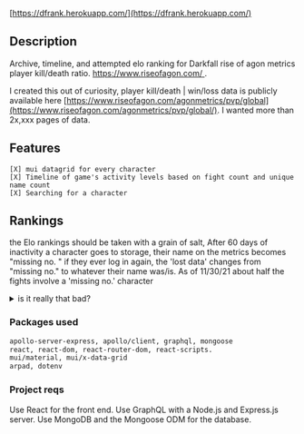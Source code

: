 
[https://dfrank.herokuapp.com/](https://dfrank.herokuapp.com/)

## Description

Archive, timeline, and attempted elo ranking for Darkfall rise of agon metrics player kill/death ratio.
[https://www.riseofagon.com/ ](https://www.riseofagon.com/ ).

I created this out of curiosity, player kill/death | win/loss data is publicly available here [https://www.riseofagon.com/agonmetrics/pvp/global](https://www.riseofagon.com/agonmetrics/pvp/global/).
I wanted more than 2x,xxx pages of data. 




## Features
```
[X] mui datagrid for every character 
[X] Timeline of game's activity levels based on fight count and unique name count
[X] Searching for a character 
```


## Rankings 
the Elo rankings should be taken with a grain of salt, 
 After 60 days of inactivity a character goes to storage, their name on the metrics becomes "missing no. "
      if they ever log in again, the 'lost data' changes from "missing no." to whatever their name was/is.
      As of 11/30/21 about half the fights involve a 'missing no.' character 

<details>
  <summary> is it really that bad? </summary> 

  ```
  Global PVP kill count 916,385
  Global PVP gank count 166,883
                total 1,033,268
{ "winnerName" : /.*missingno.*/ }         526,167
{ "loserName" : /.*missingno.*/ }          602,367
 ```
</details>

### Packages used

```md
apollo-server-express, apollo/client, graphql, mongoose
react, react-dom, react-router-dom, react-scripts.
mui/material, mui/x-data-grid
arpad, dotenv
```

### Project reqs

Use React for the front end.
Use GraphQL with a Node.js and Express.js server.
Use MongoDB and the Mongoose ODM for the database.